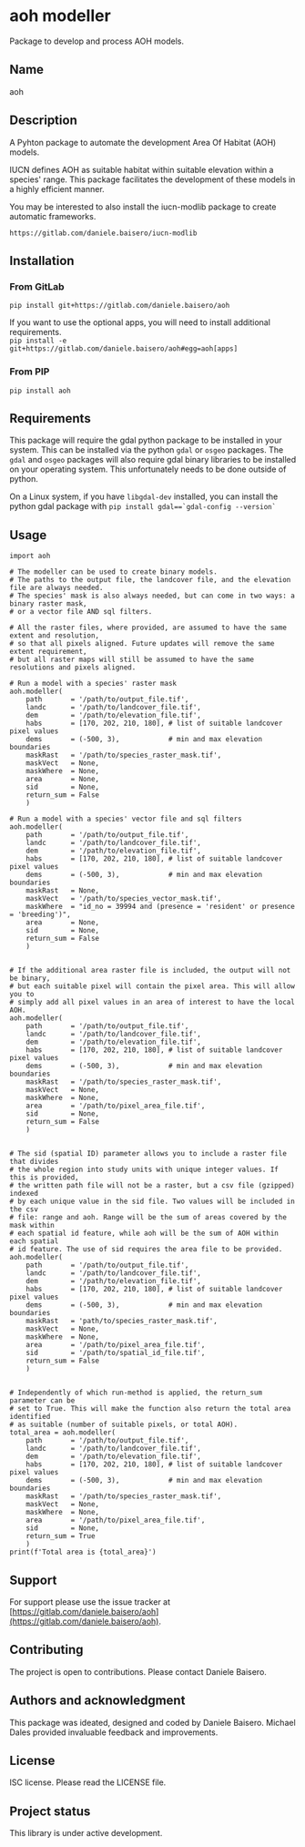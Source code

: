 # aoh modeller
Package to develop and process AOH models.

## Name
aoh

## Description
A Pyhton package to automate the development Area Of Habitat (AOH) models.

IUCN defines AOH as suitable habitat within suitable elevation within a species' range. This package facilitates the development of these models in a highly efficient manner.

You may be interested to also install the iucn-modlib package to create automatic frameworks.

```https://gitlab.com/daniele.baisero/iucn-modlib```

## Installation

### From GitLab
```pip install git+https://gitlab.com/daniele.baisero/aoh```

If you want to use the optional apps, you will need to install additional requirements.  
```pip install -e git+https://gitlab.com/daniele.baisero/aoh#egg=aoh[apps]```

### From PIP
```pip install aoh```

## Requirements
This package will require the gdal python package to be installed in your system. This can be installed via the python ```gdal``` or ```osgeo``` packages. The ```gdal``` and ```osgeo``` packages will also require gdal binary libraries to be installed on your operating system. This unfortunately needs to be done outside of python.

On a Linux system, if you have ```libgdal-dev``` installed, you can install the python gdal package with
`` pip install gdal==`gdal-config --version` ``

## Usage

```
import aoh

# The modeller can be used to create binary models.
# The paths to the output file, the landcover file, and the elevation file are always needed.
# The species' mask is also always needed, but can come in two ways: a binary raster mask,
# or a vector file AND sql filters.

# All the raster files, where provided, are assumed to have the same extent and resolution,
# so that all pixels aligned. Future updates will remove the same extent requirement,
# but all raster maps will still be assumed to have the same resolutions and pixels aligned.

# Run a model with a species' raster mask
aoh.modeller(
    path       = '/path/to/output_file.tif',
    landc      = '/path/to/landcover_file.tif',
    dem        = '/path/to/elevation_file.tif',
    habs       = [170, 202, 210, 180], # list of suitable landcover pixel values
    dems       = (-500, 3),            # min and max elevation boundaries
    maskRast   = '/path/to/species_raster_mask.tif',
    maskVect   = None,
    maskWhere  = None,
    area       = None,
    sid        = None,
    return_sum = False
    )

# Run a model with a species' vector file and sql filters
aoh.modeller(
    path       = '/path/to/output_file.tif',
    landc      = '/path/to/landcover_file.tif',
    dem        = '/path/to/elevation_file.tif',
    habs       = [170, 202, 210, 180], # list of suitable landcover pixel values
    dems       = (-500, 3),            # min and max elevation boundaries
    maskRast   = None,
    maskVect   = '/path/to/species_vector_mask.tif',
    maskWhere  = "id_no = 39994 and (presence = 'resident' or presence = 'breeding')",
    area       = None,
    sid        = None,
    return_sum = False
    )


# If the additional area raster file is included, the output will not be binary,
# but each suitable pixel will contain the pixel area. This will allow you to
# simply add all pixel values in an area of interest to have the local AOH.
aoh.modeller(
    path       = '/path/to/output_file.tif',
    landc      = '/path/to/landcover_file.tif',
    dem        = '/path/to/elevation_file.tif',
    habs       = [170, 202, 210, 180], # list of suitable landcover pixel values
    dems       = (-500, 3),            # min and max elevation boundaries
    maskRast   = '/path/to/species_raster_mask.tif',
    maskVect   = None,
    maskWhere  = None,
    area       = '/path/to/pixel_area_file.tif',
    sid        = None,
    return_sum = False
    )


# The sid (spatial ID) parameter allows you to include a raster file that divides
# the whole region into study units with unique integer values. If this is provided,
# the written path file will not be a raster, but a csv file (gzipped) indexed
# by each unique value in the sid file. Two values will be included in the csv
# file: range and aoh. Range will be the sum of areas covered by the mask within
# each spatial id feature, while aoh will be the sum of AOH within each spatial
# id feature. The use of sid requires the area file to be provided.
aoh.modeller(                                                           
    path       = '/path/to/output_file.tif',
    landc      = '/path/to/landcover_file.tif',
    dem        = '/path/to/elevation_file.tif',
    habs       = [170, 202, 210, 180], # list of suitable landcover pixel values
    dems       = (-500, 3),            # min and max elevation boundaries
    maskRast   = 'path/to/species_raster_mask.tif',
    maskVect   = None,
    maskWhere  = None,
    area       = '/path/to/pixel_area_file.tif',
    sid        = '/path/to/spatial_id_file.tif',
    return_sum = False
    )


# Independently of which run-method is applied, the return_sum parameter can be
# set to True. This will make the function also return the total area identified
# as suitable (number of suitable pixels, or total AOH).
total_area = aoh.modeller(
    path       = '/path/to/output_file.tif',
    landc      = '/path/to/landcover_file.tif',
    dem        = '/path/to/elevation_file.tif',
    habs       = [170, 202, 210, 180], # list of suitable landcover pixel values
    dems       = (-500, 3),            # min and max elevation boundaries
    maskRast   = '/path/to/species_raster_mask.tif',
    maskVect   = None,
    maskWhere  = None,
    area       = '/path/to/pixel_area_file.tif',
    sid        = None,
    return_sum = True
    )
print(f'Total area is {total_area}')
```

## Support
For support please use the issue tracker at [https://gitlab.com/daniele.baisero/aoh](https://gitlab.com/daniele.baisero/aoh).

## Contributing
The project is open to contributions. Please contact Daniele Baisero.

## Authors and acknowledgment
This package was ideated, designed and coded by Daniele Baisero. Michael Dales provided invaluable feedback and improvements.

## License
ISC license. Please read the LICENSE file.

## Project status
This library is under active development.
